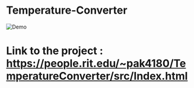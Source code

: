 # Temperature-Converter

![Demo](https://thumbs.gfycat.com/CrazyInferiorBobwhite-size_restricted.gif)



# Link to the project : https://people.rit.edu/~pak4180/TemperatureConverter/src/Index.html
